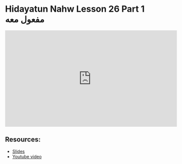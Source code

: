 # Hidayatun Nahw Lesson 26 Part 1 مفعول معه
                
<iframe width="560" height="315" src="https://www.youtube-nocookie.com/embed/4LS30x-3oAQ?start=0" frameborder="0" allow="accelerometer; autoplay; encrypted-media; gyroscope; picture-in-picture" allowfullscreen="allowfullscreen">
</iframe><BR>

## Resources:
- [Slides](https://github.com/arshare/resources_balagha_pdfs)
- [Youtube video](https://www.youtube.com/watch?v=4LS30x-3oAQ&list=PLzn0qdi6JpdtdAyaM2yvvY1Yk9i4EpLHD&index=74)

